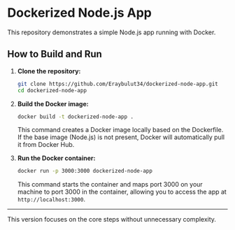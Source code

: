 # Dockerized Node.js App

This repository demonstrates a simple Node.js app running with Docker.

## How to Build and Run

1. **Clone the repository:**

   ```bash
   git clone https://github.com/Eraybulut34/dockerized-node-app.git
   cd dockerized-node-app
   ```

2. **Build the Docker image:**

   ```bash
   docker build -t dockerized-node-app .
   ```

   This command creates a Docker image locally based on the Dockerfile. If the base image (Node.js) is not present, Docker will automatically pull it from Docker Hub.

3. **Run the Docker container:**

   ```bash
   docker run -p 3000:3000 dockerized-node-app
   ```

   This command starts the container and maps port 3000 on your machine to port 3000 in the container, allowing you to access the app at `http://localhost:3000`.

---

This version focuses on the core steps without unnecessary complexity.
